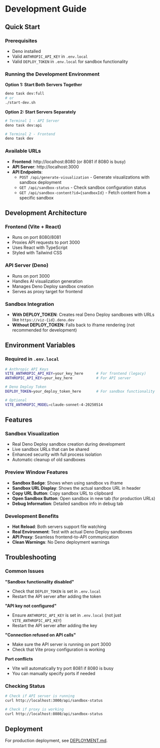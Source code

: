 # Development Guide

## Quick Start

### Prerequisites
- Deno installed
- Valid `ANTHROPIC_API_KEY` in `.env.local`
- Valid `DEPLOY_TOKEN` in `.env.local` for sandbox functionality

### Running the Development Environment

**Option 1: Start Both Servers Together**
```bash
deno task dev:full
# or
./start-dev.sh
```

**Option 2: Start Servers Separately**
```bash
# Terminal 1 - API Server
deno task dev:api

# Terminal 2 - Frontend
deno task dev
```

### Available URLs
- **Frontend**: http://localhost:8080 (or 8081 if 8080 is busy)
- **API Server**: http://localhost:3000
- **API Endpoints**:
  - `POST /api/generate-visualization` - Generate visualizations with sandbox deployment
  - `GET /api/sandbox-status` - Check sandbox configuration status
  - `GET /api/sandbox-content?id={sandboxId}` - Fetch content from a specific sandbox

## Development Architecture

### Frontend (Vite + React)
- Runs on port 8080/8081
- Proxies API requests to port 3000
- Uses React with TypeScript
- Styled with Tailwind CSS

### API Server (Deno)
- Runs on port 3000
- Handles AI visualization generation
- Manages Deno Deploy sandbox creation
- Serves as proxy target for frontend

### Sandbox Integration
- **With DEPLOY_TOKEN**: Creates real Deno Deploy sandboxes with URLs like `https://viz-{id}.deno.dev`
- **Without DEPLOY_TOKEN**: Falls back to iframe rendering (not recommended for development)

## Environment Variables

### Required in `.env.local`
```bash
# Anthropic API Keys
VITE_ANTHROPIC_API_KEY=your_key_here      # For frontend (legacy)
ANTHROPIC_API_KEY=your_key_here           # For API server

# Deno Deploy Token  
DEPLOY_TOKEN=your_deploy_token_here       # For sandbox functionality

# Optional
VITE_ANTHROPIC_MODEL=claude-sonnet-4-20250514
```

## Features

### Sandbox Visualization
- Real Deno Deploy sandbox creation during development
- Live sandbox URLs that can be shared
- Enhanced security with full process isolation
- Automatic cleanup of old sandboxes

### Preview Window Features
- **Sandbox Badge**: Shows when using sandbox vs iframe
- **Sandbox URL Display**: Shows the actual sandbox URL in header
- **Copy URL Button**: Copy sandbox URL to clipboard
- **Open Sandbox Button**: Open sandbox in new tab (for production URLs)
- **Debug Information**: Detailed sandbox info in debug tab

### Development Benefits
- **Hot Reload**: Both servers support file watching
- **Real Environment**: Test with actual Deno Deploy sandboxes
- **API Proxy**: Seamless frontend-to-API communication
- **Clean Warnings**: No Deno deployment warnings

## Troubleshooting

### Common Issues

**"Sandbox functionality disabled"**
- Check that `DEPLOY_TOKEN` is set in `.env.local`
- Restart the API server after adding the token

**"API key not configured"**
- Ensure `ANTHROPIC_API_KEY` is set in `.env.local` (not just `VITE_ANTHROPIC_API_KEY`)
- Restart the API server after adding the key

**"Connection refused on API calls"**
- Make sure the API server is running on port 3000
- Check that Vite proxy configuration is working

**Port conflicts**
- Vite will automatically try port 8081 if 8080 is busy
- You can manually specify ports if needed

### Checking Status
```bash
# Check if API server is running
curl http://localhost:3000/api/sandbox-status

# Check if proxy is working
curl http://localhost:8080/api/sandbox-status
```

## Deployment

For production deployment, see [DEPLOYMENT.md](./DEPLOYMENT.md).